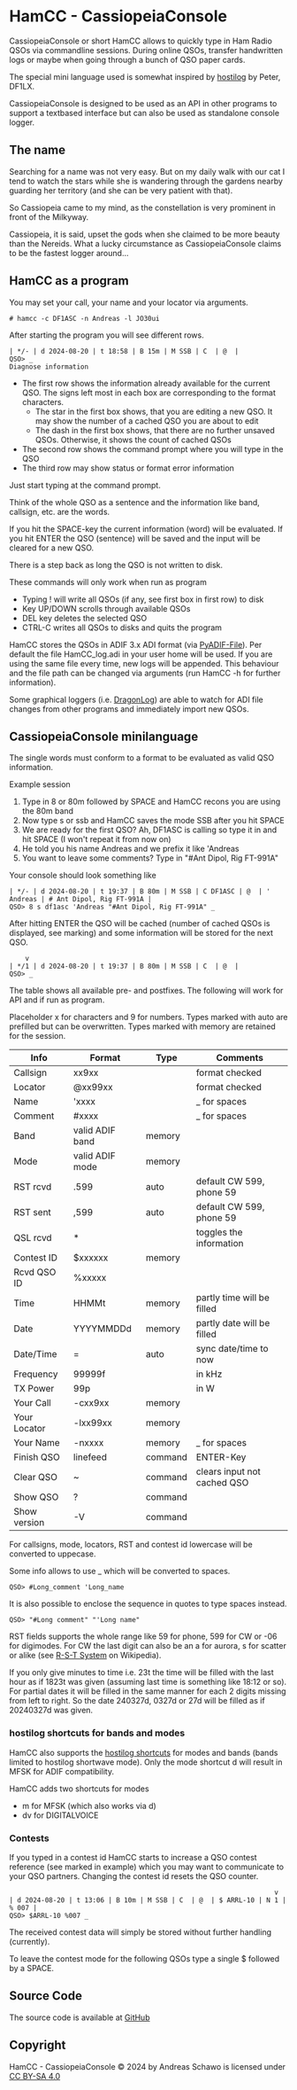 HamCC - CassiopeiaConsole
=========================

CassiopeiaConsole or short HamCC allows to quickly type in Ham Radio QSOs via commandline sessions.
During online QSOs, transfer handwritten logs or maybe when going through a bunch of QSO paper cards.

The special mini language used is somewhat inspired by [hostilog](https://df1lx.darc.de/hosti-logger/) by Peter, DF1LX.

CassiopeiaConsole is designed to be used as an API in other programs to support a textbased interface 
but can also be used as standalone console logger.

The name
--------
Searching for a name was not very easy. But on my daily walk with our cat I tend to watch the stars while she 
is wandering through the gardens nearby guarding her territory (and she can be very patient with that).

So Cassiopeia came to my mind, as the constellation is very prominent in front of the Milkyway.

Cassiopeia, it is said, upset the gods when she claimed to be more beauty than the Nereids.
What a lucky circumstance as CassiopeiaConsole claims to be the fastest logger around...

HamCC as a program
--------------------
You may set your call, your name and your locator via arguments.

    # hamcc -c DF1ASC -n Andreas -l JO30ui

After starting the program you will see different rows.

    | */- | d 2024-08-20 | t 18:58 | B 15m | M SSB | C  | @  |
    QSO> _ 
    Diagnose information

- The first row shows the information already available for the current QSO. 
  The signs left most in each box are corresponding to the format characters.
  - The star in the first box shows, that you are editing a new QSO. 
    It may show the number of a cached QSO you are about to edit
  - The dash in the first box shows, that there are no further unsaved QSOs. 
    Otherwise, it shows the count of cached QSOs
- The second row shows the command prompt where you will type in the QSO
- The third row may show status or format error information

Just start typing at the command prompt.

Think of the whole QSO as a sentence and the information like band, callsign, etc. are the words.

If you hit the SPACE-key the current information (word) will be evaluated.
If you hit ENTER the QSO (sentence) will be saved and the input will be cleared for a new QSO.

There is a step back as long the QSO is not written to disk.

These commands will only work when run as program
* Typing ! will write all QSOs (if any, see first box in first row) to disk
* Key UP/DOWN scrolls through available QSOs
* DEL key deletes the selected QSO
* CTRL-C writes all QSOs to disks and quits the program

HamCC stores the QSOs in ADIF 3.x ADI format (via [PyADIF-File](https://github.com/gitandy/PyADIF-File#pyadif-file)).
Per default the file HamCC_log.adi in your user home will be used. If you are using the same file every time, 
new logs will be appended. 
This behaviour and the file path can be changed via arguments (run HamCC -h for further information).

Some graphical loggers (i.e. [DragonLog](https://github.com/gitandy/DragonLog?tab=readme-ov-file#dragonlog)) are 
able to watch for ADI file changes from other programs and immediately import new QSOs.

CassiopeiaConsole minilanguage
------------------------------
The single words must conform to a format to be evaluated as valid QSO information.

Example session

1. Type in 8 or 80m followed by SPACE and HamCC recons you are using the 80m band 
2. Now type s or ssb and HamCC saves the mode SSB after you hit SPACE
3. We are ready for the first QSO? Ah, DF1ASC is calling so type it in and hit SPACE (I won't repeat it from now on)
4. He told you his name Andreas and we prefix it like 'Andreas
5. You want to leave some comments? Type in "#Ant Dipol, Rig FT-991A"

Your console should look something like

    | */- | d 2024-08-20 | t 19:37 | B 80m | M SSB | C DF1ASC | @  | ' Andreas | # Ant Dipol, Rig FT-991A |
    QSO> 8 s df1asc 'Andreas "#Ant Dipol, Rig FT-991A" _

After hitting ENTER the QSO will be cached (number of cached QSOs is displayed, see marking) and some 
information will be stored for the next QSO.

        v
    | */1 | d 2024-08-20 | t 19:37 | B 80m | M SSB | C  | @  |
    QSO> _

The table shows all available pre- and postfixes. The following will work for API and if run as program.

Placeholder x for characters and 9 for numbers.
Types marked with auto are prefilled but can be overwritten. Types marked with memory are retained for the session.

| Info         | Format          | Type    | Comments                    |
|--------------|-----------------|---------|-----------------------------|
| Callsign     | xx9xx           |         | format checked              |
| Locator      | @xx99xx         |         | format checked              |
| Name         | 'xxxx           |         | _ for spaces                |
| Comment      | #xxxx           |         | _ for spaces                |
| Band         | valid ADIF band | memory  |                             |
| Mode         | valid ADIF mode | memory  |                             | 
| RST rcvd     | .599            | auto    | default CW 599, phone 59    |
| RST sent     | ,599            | auto    | default CW 599, phone 59    |
| QSL rcvd     | *               |         | toggles the information     |
| Contest ID   | $xxxxxx         | memory  |                             |
| Rcvd QSO ID  | %xxxxx          |         |                             |
| Time         | HHMMt           | memory  | partly time will be filled  |
| Date         | YYYYMMDDd       | memory  | partly date will be filled  |
| Date/Time    | =               | auto    | sync date/time to now       |
| Frequency    | 99999f          |         | in kHz                      |
| TX Power     | 99p             |         | in W                        | 
| Your Call    | -cxx9xx         | memory  |                             | 
| Your Locator | -lxx99xx        | memory  |                             | 
| Your Name    | -nxxxx          | memory  | _ for spaces                |
| Finish QSO   | linefeed        | command | ENTER-Key                   |
| Clear QSO    | ~               | command | clears input not cached QSO |
| Show QSO     | ?               | command |                             |
| Show version | -V              | command |                             |

For callsigns, mode, locators, RST and contest id lowercase will be converted to uppecase.

Some info allows to use _ which will be converted to spaces. 

    QSO> #Long_comment 'Long_name

It is also possible to enclose the sequence in quotes to type spaces instead.

    QSO> "#Long comment" "'Long name"

RST fields supports the whole range like 59 for phone, 599 for CW or -06 for digimodes. 
For CW the last digit can also be an a for aurora, s for scatter or alike 
(see [R-S-T System](https://en.wikipedia.org/wiki/R-S-T_system) on Wikipedia).

If you only give minutes to time i.e. 23t the time will be filled with the last hour as if 1823t was given 
(assuming last time is something like 18:12 or so).
For partial dates it will be filled in the same manner for each 2 digits missing from left to right. 
So the date 240327d, 0327d or 27d will be filled as if 20240327d was given.

### hostilog shortcuts for bands and modes
HamCC also supports the [hostilog shortcuts](https://github.com/gitandy/HamCC/blob/master/HOSTILOG_SHORTCUTS.md]) 
for modes and bands (bands limited to hostilog shortwave mode).
Only the mode shortcut d will result in MFSK for ADIF compatibility.

HamCC adds two shortcuts for modes
* m for MFSK (which also works via d)
* dv for DIGITALVOICE

### Contests
If you typed in a contest id HamCC starts to increase a QSO contest reference (see marked in example)
which you may want to communicate to your QSO partners.
Changing the contest id resets the QSO counter.

                                                                       v
    | d 2024-08-20 | t 13:06 | B 10m | M SSB | C  | @  | $ ARRL-10 | N 1 | % 007 |
    QSO> $ARRL-10 %007 _

The received contest data will simply be stored without further handling (currently).

To leave the contest mode for the following QSOs type a single $ followed by a SPACE.

Source Code
-----------
The source code is available at [GitHub](https://github.com/gitandy/HamCC)

Copyright
---------
HamCC - CassiopeiaConsole &copy; 2024 by Andreas Schawo is licensed under [CC BY-SA 4.0](http://creativecommons.org/licenses/by-sa/4.0/) 
